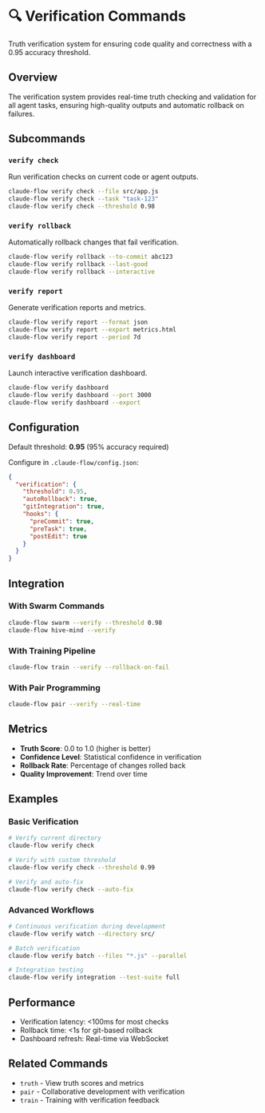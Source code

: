 # 🔍 Verification Commands

Truth verification system for ensuring code quality and correctness with a 0.95 accuracy threshold.

## Overview

The verification system provides real-time truth checking and validation for all agent tasks, ensuring high-quality outputs and automatic rollback on failures.

## Subcommands

### `verify check`
Run verification checks on current code or agent outputs.

```bash
claude-flow verify check --file src/app.js
claude-flow verify check --task "task-123"
claude-flow verify check --threshold 0.98
```

### `verify rollback`
Automatically rollback changes that fail verification.

```bash
claude-flow verify rollback --to-commit abc123
claude-flow verify rollback --last-good
claude-flow verify rollback --interactive
```

### `verify report`
Generate verification reports and metrics.

```bash
claude-flow verify report --format json
claude-flow verify report --export metrics.html
claude-flow verify report --period 7d
```

### `verify dashboard`
Launch interactive verification dashboard.

```bash
claude-flow verify dashboard
claude-flow verify dashboard --port 3000
claude-flow verify dashboard --export
```

## Configuration

Default threshold: **0.95** (95% accuracy required)

Configure in `.claude-flow/config.json`:
```json
{
  "verification": {
    "threshold": 0.95,
    "autoRollback": true,
    "gitIntegration": true,
    "hooks": {
      "preCommit": true,
      "preTask": true,
      "postEdit": true
    }
  }
}
```

## Integration

### With Swarm Commands
```bash
claude-flow swarm --verify --threshold 0.98
claude-flow hive-mind --verify
```

### With Training Pipeline
```bash
claude-flow train --verify --rollback-on-fail
```

### With Pair Programming
```bash
claude-flow pair --verify --real-time
```

## Metrics

- **Truth Score**: 0.0 to 1.0 (higher is better)
- **Confidence Level**: Statistical confidence in verification
- **Rollback Rate**: Percentage of changes rolled back
- **Quality Improvement**: Trend over time

## Examples

### Basic Verification
```bash
# Verify current directory
claude-flow verify check

# Verify with custom threshold
claude-flow verify check --threshold 0.99

# Verify and auto-fix
claude-flow verify check --auto-fix
```

### Advanced Workflows
```bash
# Continuous verification during development
claude-flow verify watch --directory src/

# Batch verification
claude-flow verify batch --files "*.js" --parallel

# Integration testing
claude-flow verify integration --test-suite full
```

## Performance

- Verification latency: <100ms for most checks
- Rollback time: <1s for git-based rollback
- Dashboard refresh: Real-time via WebSocket

## Related Commands

- `truth` - View truth scores and metrics
- `pair` - Collaborative development with verification
- `train` - Training with verification feedback